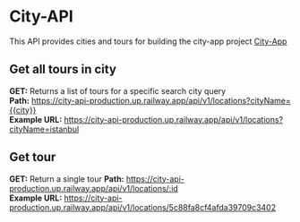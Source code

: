 # City-API

This API provides cities and tours for building the city-app project [City-App](https://seyahat-rotasi.netlify.app/)  

## Get all tours in city
**GET:** Returns a list of tours for a specific search city query  
**Path:** https://city-api-production.up.railway.app/api/v1/locations?cityName={{city}}  
**Example URL:** https://city-api-production.up.railway.app/api/v1/locations?cityName=istanbul  

## Get tour
**GET:** Return a single tour
**Path:** https://city-api-production.up.railway.app/api/v1/locations/:id  
**Example URL:** https://city-api-production.up.railway.app/api/v1/locations/5c88fa8cf4afda39709c3402  
